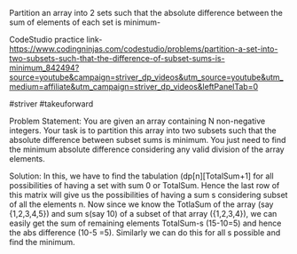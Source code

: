 Partition an array into 2 sets such that the absolute difference between the sum of elements of each set is minimum-

CodeStudio practice link- 
https://www.codingninjas.com/codestudio/problems/partition-a-set-into-two-subsets-such-that-the-difference-of-subset-sums-is-minimum_842494?source=youtube&campaign=striver_dp_videos&utm_source=youtube&utm_medium=affiliate&utm_campaign=striver_dp_videos&leftPanelTab=0 

#striver #takeuforward

Problem Statement: 
You are given an array containing N non-negative integers. Your task is to partition this array into two subsets such that the absolute difference between subset sums is minimum.
You just need to find the minimum absolute difference considering any valid division of the array elements.

Solution: In this, we have to find the tabulation (dp[n][TotalSum+1] for all possibilities of having a set with sum 0 or TotalSum. Hence the last row of this matrix will give us the possibilities of having a sum s considering subset of all the elements n.
Now since we know the TotlaSum of the array (say {1,2,3,4,5}) and sum s(say 10) of a subset of that array ({1,2,3,4}), we can easily get the sum of remaining elements TotalSum-s (15-10=5) and hence the abs difference (10-5 =5). Similarly we can do this for all s possible and find the minimum.

